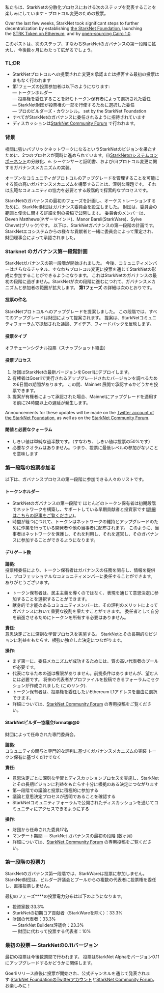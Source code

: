 私たちは、StarkNetの分散化プロセスにおける次のステップを発表することを楽しみにしています - プロトコル変更のための投票。

Over the last few weeks, StarkNet took significant steps to further decentralization by establishing [the StarkNet Foundation](https://medium.com/@StarkNet_Foundation/welcome-to-the-world-starknet-foundation-7bd55d5dbc59), launching the [STRK Token on Ethereum](https://medium.com/starkware/starknet-token-is-deployed-on-ethereum-f27f0000b00c), and by [open-sourcing Cairo 1.0](https://medium.com/starkware/open-sourcing-cairo-1-0-b3100a664bb0).

このポストは、次のステップ、すなわちStarkNetのガバナンスの第一段階に拡大し、今後数ヶ月にわたって広がるでしょう。

### TL;DR

* StarkNetプロトコルへの提案された変更を承認または拒否する最初の投票はまもなく行われます
* 第1フェーズの投票参加者は以下のようになります:\
  — トークンホルダー\
  — 投票権を委任することを好むトークン保有者によって選択された委任\
  — StarkNet財団が投票権の一部を行使するために選択した委任\
  — プロのビルダーズ・カウンシル。 set by the StarkNet Foundation
* すべてがStarkNetのガバナンスに委任されるように招待されています
* ディスカッションは[StarkNet Community Forum](https://community.starknet.io/) で行われます。

### 背景

検閲に強いパブリックネットワークになるというStarkNetのビジョンを果たすために、2つのプロセスが同時に進められています。(i)[StarkNetのシステムコンポーネント](https://community.starknet.io/t/starknet-decentralized-protocol-introduction/2671)の分散化、e. シーケンサーと証明書、および(ii)プロトコル変更に関するガバナンスメカニズムの実装。

オープンなコミュニティがプロトコルのアップグレードを管理することを可能にする質の高いガバナンスメカニズムを構築することは、深刻な課題です。 それは広範なコミュニティの協力を必要とする段階的で探索的なプロセスです。

StarkNetのガバナンスの最初のフェーズを計画し、オーケストレーションするために、StarkNet財団はガバナンス委員会を設立しました。 財団は、委員会の範囲と使命に関する詳細を別の投稿で公開します。 委員会のメンバーは、Deven Matthews(ネザーマインド)、Manor Bareli(StarkWare)、Sylve Chevet(ブリック)です。 以下は、StarkNetガバナンスの第一段階の計画です。 StarkNetエコシステムからの様々な貢献者と一緒に委員会によって策定され、財団理事会によって承認されました。

### Starknet のガバナンス第一段階計画

StarkNetガバナンスの第一段階が開始されました。 今後、コミュニティメンバーはさらなるチャネル、すなわちプロトコル変更に投票を通じてStarkNetの形成に参加することができるようになります。 これはStarkNetのガバナンスの最初の段階に過ぎません。StarkNetが次の段階に進むにつれて、ガバナンスメカニズムと参加者の範囲が拡大します。 **第1フェーズ** の詳細は次のとおりです。

#### 投票の件名

StarkNetプロトコルへのアップグレードを提案しました。 この段階では、すべてのアップグレードは財団によって提案されます。 提案は、StarkNetコミュニティフォーラムで提起された議論、アイデア、フィードバックを反映します。

#### 投票タイプ

オフチェーンシグナル投票（スナップショット経由）

#### 投票プロセス

1. 財団はStarkNetの最新バージョンをGoerliにデプロイします。
2. 有権者はGoerliで実行されるアップグレードされたバージョンを調べるための6日間の期間があります。 この間、Mainnet 展開で承認するかどうかを投票できます。
3. 提案が有権者によって承認された場合、Mainnetにアップグレードを適用する前に24時間以上の遅延が発生します。

Announcements for these updates will be made on the [Twitter account of the StarkNet Foundation](https://twitter.com/StarkNetFndn), as well as on the [StarkNet Community Forum](https://community.starknet.io/).

#### 閾値と必要なクォーラム

* しきい値は単純な過半数です。（すなわち、しきい値は投票の50%です）
* 必要なクオラムはありません。つまり、投票に最低レベルの参加がないことを意味します

### 第一段階の投票参加者

以下は、ガバナンスプロセスの第一段階に参加できる人々のリストです。

#### トークンホルダー

* StarkNetのガバナンスの第一段階で ほとんどのトークン保有者は初期段階でネットワークを構築し、サポートしている早期貢献者と投資家です([詳細はこちらの記事をご覧ください](https://medium.com/@starkware/part-3-starknet-token-design-5cc17af066c6))。
* 時間が経つにつれて、トークンはネットワークの維持とアップグレードのために作業を行っている開発者や他の当事者に配布されます。 このように、当事者はネットワークを保護し、それを利用し、それを運営し、そのガバナンスに参加することができるようになります。

#### デリゲート数

**論拠**:\
投票権委任により、トークン保有者はガバナンスの任務を関与し、情報を提供し、プロフェッショナルなコミュニティメンバーに委任することができます。 ありがとうございます。

* トークン保有者は、民主主義を導くのではなく、表現を通じて意思決定に参加することを選択することができます。
* 献身的で才能のあるコミュニティメンバーは、その評判のメリットによってガバナンスにおいて重要な役割を果たすことができます。 委任者として自分を前進させるためにトークンを所有する必要はありません。

**責任**:\
意思決定ごとに深刻な学習プロセスを実施する。 StarkNetとその長期的なビジョンに利益をもたらす、根強い独立した決定につながります。

**操作**:

* まず第一に、委任メカニズムが成功するためには、質の高い代表者のプールが必要です。
* 代表になるための道は権限がありません。前提条件はありませんが、望む人には必要です。 将来の代表者がプロファイルを投稿できるフォーラムにセクションが作成されました (このリンク[](https://community.starknet.io/t/delegate-profile-thread/4049)).
* トークン保有者は、投票権を委任したいEthereum L1アドレスを自由に選択できます。
* 詳細については、[StarkNet Community Forum](https://community.starknet.io/t/delegate-profile-thread/4049) の専用投稿をご覧ください。

#### StarkNetビルダー協議会format@@0

財団によって任命された専門委員会。

**論拠**:\
コミュニティの関与と専門的な評判に基づくガバナンスメカニズムの実装 トークン保有に基づくだけでなく

**責任**:

* 意思決定ごとに深刻な学習とディスカッションプロセスを実施し、StarkNetとその長期ビジョンに利益をもたらす十分に根拠のある決定につながります
* 第一段階での議論と投票に積極的に参加する
* 議論と意思決定プロセスが透明であることを確認する
* StarkNetコミュニティフォーラムで公開されたディスカッションを通じてコミュニティにアクセスできるようにする

**操作**:

* 財団から任命された委員17名
* マンデート期間 — StarkNet ガバナンスの最初の段階 (数ヶ月)
* 詳細については、[StarkNet Community Forum](https://community.starknet.io/t/delegate-profile-thread/4049) の専用投稿をご覧ください。

### 第一段階の投票力

StarkNetのガバナンス第一段階では、StarkWareは投票に参加しません。 StarkNet財団は、ビルダー評議会とプールからの複数の代表者に投票権を委任し、直接投票しません。

最初のフェーズ****の投票電力分布は以下のようになります。

* 投資家数:33.3%
* StarkNetの初期コア貢献者（StarkWareを除く）：33.3%
* 財団の代表者：33.3%\
  — StarkNet Builders評議会：23.3%\
  — 財団に代わって投票する代表者：10%

### 最初の投票 — StarkNetの0.11バージョン

最初の投票は今後数週間で行われます。 投票はStarkNet Alphaをバージョン0.11にアップグレードするかどうかに関係します。

Goerliリリース直後に投票が開始され、公式チャンネルを通じて発表されます:[StarkNet FoundationのTwitterアカウント](https://twitter.com/StarkNetFndn)と[StarkNet Community Forum](https://community.starknet.io/)。 お楽しみに！